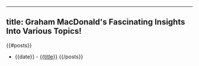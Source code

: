 ----
title: Graham MacDonald's Fascinating Insights Into Various Topics!
----
{{#posts}}
* {{date}} - [{{title}}]({{url}})
{{/posts}}
